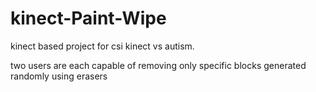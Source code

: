 # kinect-Paint-Wipe
kinect based project for csi kinect vs autism.

two users are each capable of removing only specific blocks generated randomly using erasers
